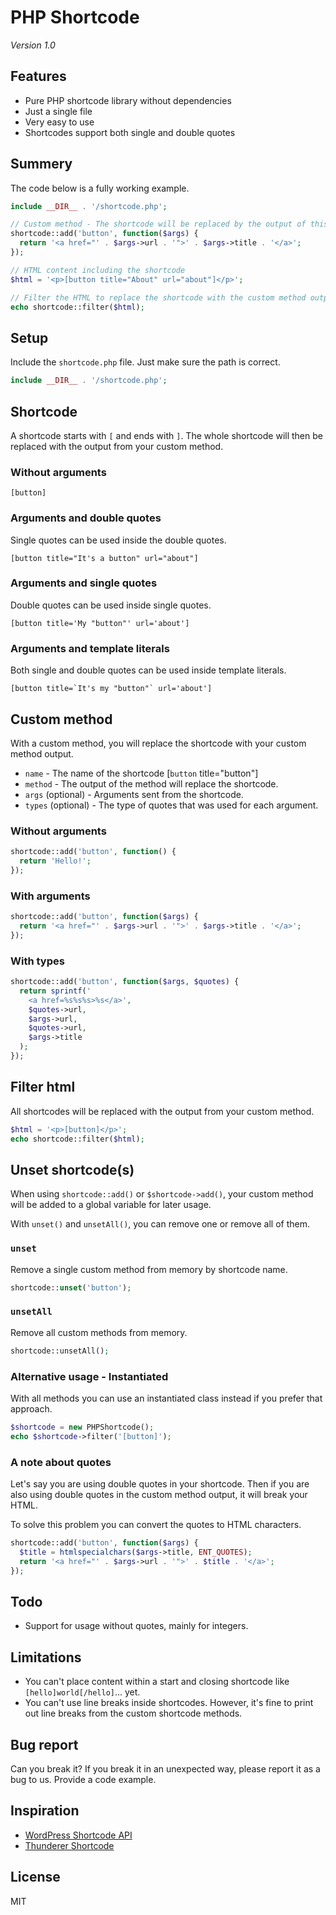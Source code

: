 # PHP Shortcode

*Version 1.0*

## Features

- Pure PHP shortcode library without dependencies
- Just a single file
- Very easy to use
- Shortcodes support both single and double quotes

## Summery

The code below is a fully working example.

```php
include __DIR__ . '/shortcode.php';

// Custom method - The shortcode will be replaced by the output of this code
shortcode::add('button', function($args) {
  return '<a href="' . $args->url . '">' . $args->title . '</a>';
});

// HTML content including the shortcode
$html = '<p>[button title="About" url="about"]</p>';

// Filter the HTML to replace the shortcode with the custom method output
echo shortcode::filter($html);
```

## Setup

Include the `shortcode.php` file. Just make sure the path is correct.

```php
include __DIR__ . '/shortcode.php';
```

## Shortcode

A shortcode starts with `[` and ends with `]`. The whole shortcode will then be replaced with the output from your custom method.

### Without arguments

```text
[button]
```

### Arguments and double quotes

Single quotes can be used inside the double quotes.

```text
[button title="It's a button" url="about"]
```

### Arguments and single quotes

Double quotes can be used inside single quotes.

```text
[button title='My "button"' url='about']
```

### Arguments and template literals

Both single and double quotes can be used inside template literals.

```text
[button title=`It's my "button"` url='about']
```

<!--

### Arguments and no quotes, only for integers

```text
[button title="About" id=42]
```

-->

## Custom method

With a custom method, you will replace the shortcode with your custom method output.

- `name` - The name of the shortcode [`button` title="button"]
- `method` - The output of the method will replace the shortcode.
- `args` (optional) - Arguments sent from the shortcode.
- `types` (optional) - The type of quotes that was used for each argument.

### Without arguments

```php
shortcode::add('button', function() {
  return 'Hello!';
});
```

### With arguments

```php
shortcode::add('button', function($args) {
  return '<a href="' . $args->url . '">' . $args->title . '</a>';
});
```

### With types

```php
shortcode::add('button', function($args, $quotes) {
  return sprintf('
    <a href=%s%s%s>%s</a>',
    $quotes->url,
    $args->url,
    $quotes->url,
    $args->title
  );
});
```

## Filter html

All shortcodes will be replaced with the output from your custom method.

```php
$html = '<p>[button]</p>';
echo shortcode::filter($html);
```

## Unset shortcode(s)

When using `shortcode::add()` or `$shortcode->add()`, your custom method will be added to a global variable for later usage.

With `unset()` and `unsetAll()`, you can remove one or remove all of them.

### `unset`

Remove a single custom method from memory by shortcode name.

```php
shortcode::unset('button');
```

### `unsetAll`

Remove all custom methods from memory.

```php
shortcode::unsetAll();
```

### Alternative usage - Instantiated

With all methods you can use an instantiated class instead if you prefer that approach.

```php
$shortcode = new PHPShortcode();
echo $shortcode->filter('[button]');
```

### A note about quotes

Let's say you are using double quotes in your shortcode. Then if you are also using double quotes in the custom method output, it will break your HTML.

To solve this problem you can convert the quotes to HTML characters.

```php
shortcode::add('button', function($args) {
  $title = htmlspecialchars($args->title, ENT_QUOTES);
  return '<a href="' . $args->url . '">' . $title . '</a>';
});
```

## Todo

- Support for usage without quotes, mainly for integers.

## Limitations

- You can't place content within a start and closing shortcode like `[hello]world[/hello]`... yet.
- You can't use line breaks inside shortcodes. However, it's fine to print out line breaks from the custom shortcode methods.

## Bug report

Can you break it? If you break it in an unexpected way, please report it as a bug to us. Provide a code example.

## Inspiration

- [WordPress Shortcode API](https://codex.wordpress.org/Shortcode_API)
- [Thunderer Shortcode](https://github.com/thunderer/Shortcode)

## License

MIT